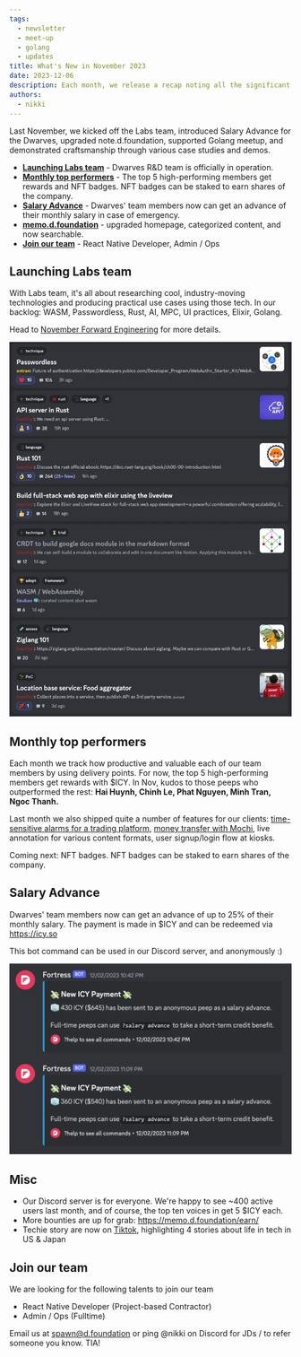 ```yaml
---
tags:
  - newsletter
  - meet-up
  - golang
  - updates
title: What's New in November 2023
date: 2023-12-06
description: Each month, we release a recap noting all the significant changes in our company and our team. November is our month for meetups and outstanding craftsmanship.
authors:
  - nikki
---
```


Last November, we kicked off the Labs team, introduced Salary Advance for the Dwarves, upgraded note.d.foundation, supported Golang meetup, and demonstrated craftsmanship through various case studies and demos.

- **[Launching Labs team](#launching-labs-team)** - Dwarves R&D team is officially in operation.
- **[Monthly top performers](#monthly-top-performers)** - The top 5 high-performing members get rewards and NFT badges. NFT badges can be staked to earn shares of the company.
- **[Salary Advance](#salary-advance)** - Dwarves' team members now can get an advance of their monthly salary in case of emergency.
- **[memo.d.foundation](#misc)** - upgraded homepage, categorized content, and now searchable.
- **[Join our team](#join-our-team)** - React Native Developer, Admin / Ops

## Launching Labs team
With Labs team, it's all about researching cool, industry-moving technologies and producing practical use cases using those tech. In our backlog: WASM, Passwordless, Rust, AI, MPC, UI practices, Elixir, Golang.

Head to [November Forward Engineering](https://note.d.foundation/memo/forward-engineering-november-2023/) for more details.

![engineering](assets/2023-whats-new-november_whats-new-november-2023-20231206133445648.webp)

## Monthly top performers
Each month we track how productive and valuable each of our team members by using delivery points. For now, the top 5 high-performing members get rewards with $ICY. In Nov, kudos to those peeps who outperformed the rest: **Hai Huynh, Chinh Le, Phat Nguyen, Minh Tran, Ngoc Thanh.**

Last month we also shipped quite a number of features for our clients: [time-sensitive alarms for a trading platform](http://hedge.foundation), [money transfer with Mochi](http://mochi.gg), live annotation for various content formats, user signup/login flow at kiosks.

Coming next: NFT badges. NFT badges can be staked to earn shares of the company.

## Salary Advance
Dwarves' team members now can get an advance of up to 25% of their monthly salary. The payment is made in $ICY and can be redeemed via https://icy.so

This bot command can be used in our Discord server, and anonymously :)

![salary](assets/2023-whats-new-november_whats-new-november-2023-20231206133455685.webp)

## Misc
- Our Discord server is for everyone. We're happy to see ~400 active users last month, and of course, the top ten voices in get 5 $ICY each.
- More bounties are up for grab: https://memo.d.foundation/earn/
- Techie story are now on [Tiktok](https://www.tiktok.com/@techiestory.net), highlighting 4 stories about life in tech in US & Japan

## Join our team
We are looking for the following talents to join our team

- React Native Developer (Project-based Contractor)
- Admin / Ops (Fulltime)

Email us at spawn@d.foundation or ping @nikki on Discord for JDs / to refer someone you know. TIA!
